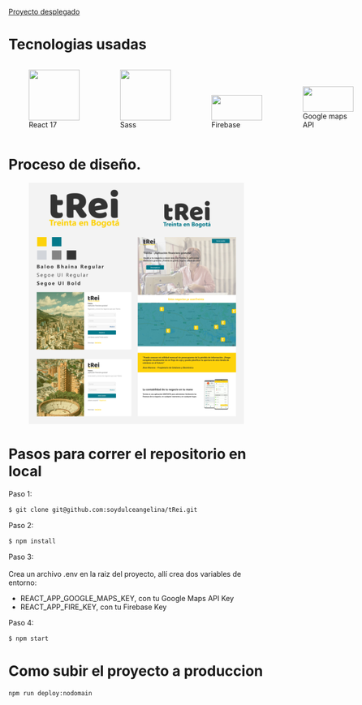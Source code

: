 [Proyecto desplegado](https://trei-bogota.surge.sh)

# Tecnologias usadas

<div style="display:flex">
    <figure style="display: flex; flex-direction: column; justify-content: flex-end;">
        <img
            src="https://upload.wikimedia.org/wikipedia/commons/thumb/4/47/React.svg/100px-React.svg.png"
            width="100px"
            height="100px"
        />
        <caption>React 17</caption>
    </figure>
    <figure style="display: flex; flex-direction: column; justify-content: flex-end;">
        <img
            src="https://upload.wikimedia.org/wikipedia/commons/thumb/9/96/Sass_Logo_Color.svg/245px-Sass_Logo_Color.svg.png"
            width="100px"
            height="100px"
        />
        <caption>Sass</caption>
    </figure>
    <figure style="display: flex; flex-direction: column; justify-content: flex-end;">
        <img
            src="https://upload.wikimedia.org/wikipedia/commons/thumb/3/37/Firebase_Logo.svg/245px-Firebase_Logo.svg.png"
            width="100px"
            height="50px"
        />
        <caption>Firebase</caption>
    </figure>
    <figure style="display: flex; flex-direction: column; justify-content: flex-end;">
        <img
            src="https://upload.wikimedia.org/wikipedia/commons/thumb/d/dc/Google_Maps_Logo.svg/245px-Google_Maps_Logo.svg.png"
            width="100px"
            height="50px"
        >
        <caption>Google maps API</caption>
    </figure>
</div>

# Proceso de diseño.

<figure>
    <img src="./src/assets/ui.jpg" style="width:500px">
</figure>

# Pasos para correr el repositorio en local

Paso 1: 
```sh
$ git clone git@github.com:soydulceangelina/tRei.git
```

Paso 2:
```sh
$ npm install
```

Paso 3: <br/><br/>
Crea un archivo .env en la raiz del proyecto, allí crea dos variables de entorno:
- REACT_APP_GOOGLE_MAPS_KEY, con tu Google Maps API Key
- REACT_APP_FIRE_KEY, con tu Firebase Key

Paso 4:
```sh
$ npm start
```

# Como subir el proyecto a produccion

```sh
npm run deploy:nodomain
```
